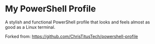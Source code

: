 # My PowerShell Profile

A stylish and functional PowerShell profile that looks and feels almost as good as a Linux terminal.

Forked from: https://github.com/ChrisTitusTech/powershell-profile